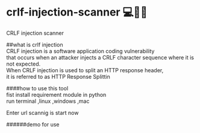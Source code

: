 # crlf-injection-scanner 💻👩‍💻
CRLF injection scanner<br />

##what is crlf injection <br />
CRLF injection is a software application coding vulnerability <br />
that occurs when an attacker injects a CRLF character sequence where it is not expected.<br />
When CRLF injection is used to split an HTTP response header,<br />
it is referred to as HTTP Response Splittin<br />

####how to use this tool <br />
fist install requirement module in python<br />
run terminal ,linux ,windows ,mac<br />

Enter url scannig is start now<br />

######demo for use<br />




